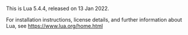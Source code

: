 
This is Lua 5.4.4, released on 13 Jan 2022.

For installation instructions, license details, and
further information about Lua, see https://www.lua.org/home.html
